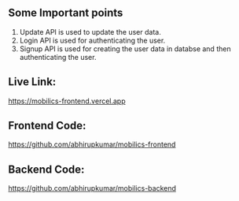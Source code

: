 ## Some Important points

1. Update API is used to update the user data.
2. Login API is used for authenticating the user.
3. Signup API is used for creating the user data in databse and then authenticating the user.

## Live Link:
https://mobilics-frontend.vercel.app

## Frontend Code:
https://github.com/abhirupkumar/mobilics-frontend

## Backend Code:
https://github.com/abhirupkumar/mobilics-backend
